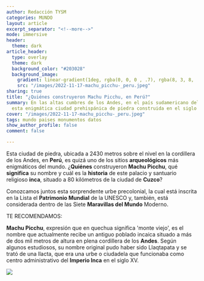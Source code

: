 ```yaml
---
author: Redacción TYSM
categories: MUNDO
layout: article
excerpt_separator: "<!--more-->"
mode: immersive
header:
  theme: dark
article_header:
  type: overlay
  theme: dark
  background_color: "#203028"
  background_image:
    gradient: linear-gradient(1deg, rgba(0, 0, 0 , .7), rgba(8, 3, 8, .9))
    src: "/images/2022-11-17-machu_picchu-_peru.jpeg"
sharing: true
title: "¿Quiénes construyeron Machu Picchu, en Perú?"
summary: En las altas cumbres de los Andes, en el país sudamericano del Perú, se encuentra
  esta enigmática ciudad prehispánica de piedra construida en el siglo XV
cover: "/images/2022-11-17-machu_picchu-_peru.jpeg"
tags: mundo paises monumentos datos
show_author_profile: false
comment: false

---
```

Esta ciudad de piedra, ubicada a 2430 metros sobre el nivel en la cordillera de los Andes, en **Perú**, es quizá uno de los sitios **arqueológicos** más enigmáticos del mundo. ¿**Quiénes** construyeron **Machu Picchu**, qué **significa** su nombre y cuál es la **historia** de este palacio y santuario religioso **inca**, situado a 80 kilómetros de la ciudad de **Cuzco**?

Conozcamos juntos esta sorprendente urbe precolonial, la cual está inscrita en la Lista el **Patrimonio Mundial** de la UNESCO y, también, está considerada dentro de las Siete **Maravillas del Mundo** Moderno.

TE RECOMENDAMOS:

**Machu Picchu**, expresión que en quechua significa 'monte viejo', es el nombre que actualmente recibe un antiguo poblado incaica situado a más de dos mil metros de altura en plena cordillera de los **Andes**. Según algunos estudiosos, su nombre original pudo haber sido Llaqtapata y se trató de una llacta, que era una urbe o ciudadela que funcionaba como centro administrativo del **Imperio Inca** en el siglo XV.

![](https://upload.wikimedia.org/wikipedia/commons/thumb/c/ca/Machu_Picchu%2C_Peru_%282018%29.jpg/1024px-Machu_Picchu%2C_Peru_%282018%29.jpg)